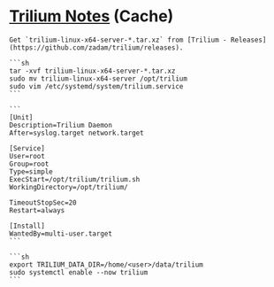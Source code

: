 # [Trilium Notes](https://github.com/zadam/trilium) (Cache)

````{tab} Ubuntu 24 ARM [^1][^2]
Get `trilium-linux-x64-server-*.tar.xz` from [Trilium - Releases](https://github.com/zadam/trilium/releases).

```sh
tar -xvf trilium-linux-x64-server-*.tar.xz
sudo mv trilium-linux-x64-server /opt/trilium
sudo vim /etc/systemd/system/trilium.service
```

```
[Unit]
Description=Trilium Daemon
After=syslog.target network.target

[Service]
User=root
Group=root
Type=simple
ExecStart=/opt/trilium/trilium.sh
WorkingDirectory=/opt/trilium/

TimeoutStopSec=20
Restart=always

[Install]
WantedBy=multi-user.target
```

```sh
export TRILIUM_DATA_DIR=/home/<user>/data/trilium
sudo systemctl enable --now trilium
```
````

[^1]: [Server installation](https://github.com/zadam/trilium/wiki/Server-installation)
[^2]: [Manual server installation](https://github.com/zadam/trilium/wiki/Manual-server-installation)